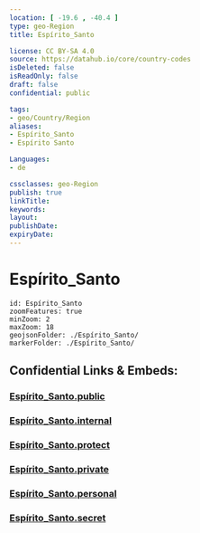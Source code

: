 ```yaml
---
location: [ -19.6 , -40.4 ] 
type: geo-Region
title: Espírito_Santo

license: CC BY-SA 4.0
source: https://datahub.io/core/country-codes
isDeleted: false
isReadOnly: false
draft: false
confidential: public

tags:
- geo/Country/Region
aliases:
- Espírito_Santo
- Espírito Santo

Languages:
- de

cssclasses: geo-Region
publish: true
linkTitle: 
keywords: 
layout: 
publishDate: 
expiryDate: 
---
```


# Espírito_Santo

```leaflet
id: Espírito_Santo
zoomFeatures: true 
minZoom: 2 
maxZoom: 18
geojsonFolder: ./Espírito_Santo/
markerFolder: ./Espírito_Santo/
```


## Confidential Links & Embeds: 

### [Espírito_Santo.public](/_public/\Earth\Continent\America~South\Brazil\states~BrazilEspírito_Santo.public.md) 

### [Espírito_Santo.internal](/_internal/\Earth\Continent\America~South\Brazil\states~BrazilEspírito_Santo.internal.md) 

### [Espírito_Santo.protect](/_protect/\Earth\Continent\America~South\Brazil\states~BrazilEspírito_Santo.protect.md) 

### [Espírito_Santo.private](/_private/\Earth\Continent\America~South\Brazil\states~BrazilEspírito_Santo.private.md) 

### [Espírito_Santo.personal](/_personal/\Earth\Continent\America~South\Brazil\states~BrazilEspírito_Santo.personal.md) 

### [Espírito_Santo.secret](/_secret/\Earth\Continent\America~South\Brazil\states~BrazilEspírito_Santo.secret.md)

